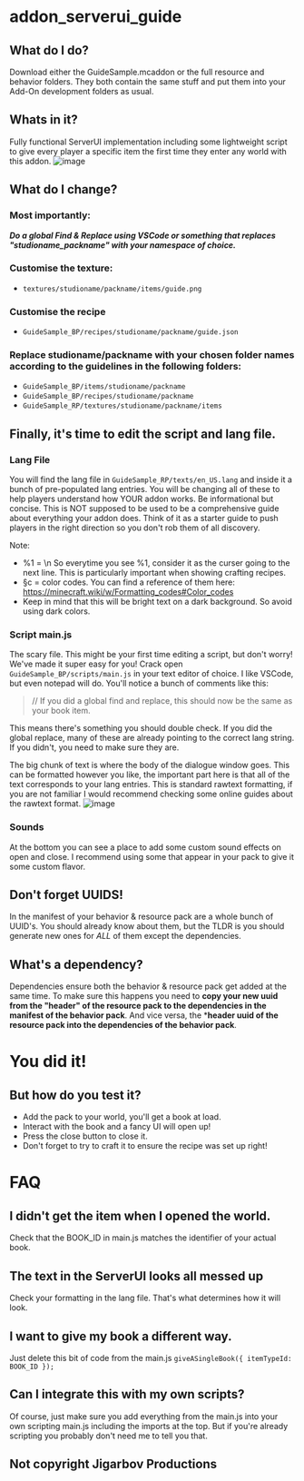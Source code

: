 # addon_serverui_guide
## What do I do?
Download either the GuideSample.mcaddon or the full resource and behavior folders. They both contain the same stuff and put them into your Add-On development folders as usual.

## Whats in it?
Fully functional ServerUI implementation including some lightweight script to give every player a specific item the first time they enter any world with this addon.
![image](https://github.com/jigarbov/addon_serverui_guide/assets/30274167/90486c17-be6d-41ca-82da-bca821668a99)

## What do I change?
### Most importantly: 
***Do a global Find & Replace using VSCode or something that replaces "studioname_packname" with your namespace of choice.***
### Customise the texture:
- `textures/studioname/packname/items/guide.png`
### Customise the recipe
- `GuideSample_BP/recipes/studioname/packname/guide.json`
### Replace studioname/packname with your chosen folder names according to the guidelines in the following folders:
- `GuideSample_BP/items/studioname/packname`
- `GuideSample_BP/recipes/studioname/packname`
- `GuideSample_RP/textures/studioname/packname/items`
## Finally, it's time to edit the script and lang file.
### Lang File
You will find the lang file in `GuideSample_RP/texts/en_US.lang` and inside it a bunch of pre-populated lang entries. You will be changing all of these to help players understand how YOUR addon works. Be informational but concise. This is NOT supposed to be used to be a comprehensive guide about everything your addon does. Think of it as a starter guide to push players in the right direction so you don't rob them of all discovery.

Note:
- %1 = \n So everytime you see %1, consider it as the curser going to the next line. This is particularly important when showing crafting recipes.
- §c = color codes. You can find a reference of them here: https://minecraft.wiki/w/Formatting_codes#Color_codes
- Keep in mind that this will be bright text on a dark background. So avoid using dark colors.

### Script main.js
The scary file. This might be your first time editing a script, but don't worry! We've made it super easy for you!
Crack open `GuideSample_BP/scripts/main.js` in your text editor of choice. I like VSCode, but even notepad will do. You'll notice a bunch of comments like this:
> // If you did a global find and replace, this should now be the same as your book item.

This means there's something you should double check. If you did the global replace, many of these are already pointing to the correct lang string. If you didn't, you need to make sure they are.

The big chunk of text is where the body of the dialogue window goes. This can be formatted however you like, the important part here is that all of the text corresponds to your lang entries. This is standard rawtext formatting, if you are not familiar I would recommend checking some online guides about the rawtext format.
![image](https://github.com/jigarbov/addon_serverui_guide/assets/30274167/ee4370a1-4bf5-404a-beee-c984efacf035)

### Sounds
At the bottom you can see a place to add some custom sound effects on open and close. I recommend using some that appear in your pack to give it some custom flavor.

## Don't forget UUIDS!
In the manifest of your behavior & resource pack are a whole bunch of UUID's. You should already know about them, but the TLDR is you should generate new ones for _ALL_ of them except the dependencies.

## What's a dependency?
Dependencies ensure both the behavior & resource pack get added at the same time. To make sure this happens you need to **copy your new uuid from the "header" of the resource pack to the dependencies in the manifest of the behavior pack**. And vice versa, the ***header uuid of the resource pack into the dependencies of the behavior pack**.

# You did it!
## But how do you test it?
- Add the pack to your world, you'll get a book at load.
- Interact with the book and a fancy UI will open up!
- Press the close button to close it.
- Don't forget to try to craft it to ensure the recipe was set up right!

# FAQ
## I didn't get the item when I opened the world.
Check that the BOOK_ID in main.js matches the identifier of your actual book.

## The text in the ServerUI looks all messed up
Check your formatting in the lang file. That's what determines how it will look.

## I want to give my book a different way.
Just delete this bit of code from the main.js
`giveASingleBook({
	itemTypeId: BOOK_ID
});`

## Can I integrate this with my own scripts?
Of course, just make sure you add everything from the main.js into your own scripting main.js including the imports at the top. But if you're already scripting you probably don't need me to tell you that.

## Not copyright Jigarbov Productions
